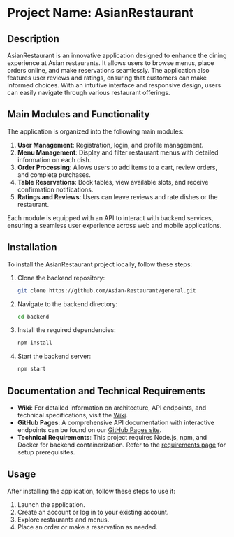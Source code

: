 # Project Name: AsianRestaurant

## Description
AsianRestaurant is an innovative application designed to enhance the dining experience at Asian restaurants. It allows users to browse menus, place orders online, and make reservations seamlessly. The application also features user reviews and ratings, ensuring that customers can make informed choices. With an intuitive interface and responsive design, users can easily navigate through various restaurant offerings.

## Main Modules and Functionality
The application is organized into the following main modules:
1. **User Management**: Registration, login, and profile management.
2. **Menu Management**: Display and filter restaurant menus with detailed information on each dish.
3. **Order Processing**: Allows users to add items to a cart, review orders, and complete purchases.
4. **Table Reservations**: Book tables, view available slots, and receive confirmation notifications.
5. **Ratings and Reviews**: Users can leave reviews and rate dishes or the restaurant.

Each module is equipped with an API to interact with backend services, ensuring a seamless user experience across web and mobile applications.

## Installation

To install the AsianRestaurant project locally, follow these steps:

1. Clone the backend repository:
   ```bash
   git clone https://github.com/Asian-Restaurant/general.git
   ```
2. Navigate to the backend directory:
   ```bash
   cd backend
   ```
3. Install the required dependencies:
   ```bash
   npm install
   ```
4. Start the backend server:
   ```bash
   npm start
   ```

## Documentation and Technical Requirements
- **Wiki**: For detailed information on architecture, API endpoints, and technical specifications, visit the [Wiki](https://github.com/Asian-Restaurant/general/wiki).
- **GitHub Pages**: A comprehensive API documentation with interactive endpoints can be found on our [GitHub Pages site](https://asian-restaurant.github.io/general).
- **Technical Requirements**: This project requires Node.js, npm, and Docker for backend containerization. Refer to the [requirements page](https://github.com/Asian-Restaurant/general/wiki/Requirements) for setup prerequisites.

## Usage
After installing the application, follow these steps to use it:
1. Launch the application.
2. Create an account or log in to your existing account.
3. Explore restaurants and menus.
4. Place an order or make a reservation as needed.
